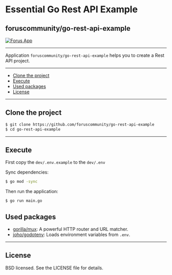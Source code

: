 # Essential Go Rest API Example
## foruscommunity/go-rest-api-example

[![Forus App](https://forus.app/icons/icon-128x128.png)](https://forus.app)

---

Application `foruscommunity/go-rest-api-example` helps you to create a Rest API project.

---

* [Clone the project](#clone-the-project)
* [Execute](#execute)
* [Used packages](#used-packages)
* [License](#license)

---

## Clone the project

```sh
$ git clone https://github.com/foruscommunity/go-rest-api-example
$ cd go-rest-api-example
```

---

## Execute

First copy the `dev/.env.example` to the `dev/.env`

Sync dependencies:

```sh
$ go mod -sync
```

Then run the application:

```sh
$ go run main.go
```

## Used packages

* [gorilla/mux](https://github.com/gorilla/mux): A powerful HTTP router and URL matcher.
* [joho/godotenv](https://github.com/joho/godotenv): Loads environment variables from `.env`.

---

## License

BSD licensed. See the LICENSE file for details.